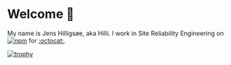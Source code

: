 # Welcome :wave:

My name is Jens Hilligsøe, aka Hilli. I work in Site Reliability Engineering on [![npm](https://avatars0.githubusercontent.com/u/6078720?s=60&v=4)](https://www.npmjs.com/) for [:octocat:](https://github.com/).


[![trophy](https://github-profile-trophy.vercel.app/?username=hilli)](https://github.com/ryo-ma/github-profile-trophy)
